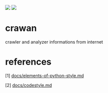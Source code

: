 <img src="https://img.shields.io/badge/license-MIT-green" /> <img src="https://img.shields.io/badge/version-v0.1-lightgrey" />

# crawan

crawler and analyzer informations from internet

# references

[1] [docs/elements-of-python-style.md](https://github.com/amontalenti/elements-of-python-style)

[2] [docs/codestyle.md](https://github.com/updog/codestyle/blob/master/README.md)
